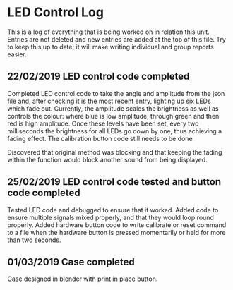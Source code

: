 # LED Control Log
This is a log of everything that is being worked on in relation this unit.
Entries are not deleted and new entries are added at the top of this file.
Try to keep this up to date; it will make writing individual and group reports
easier.

## 22/02/2019 LED control code completed
Completed LED control code to take the angle and amplitude from the json file and, after checking it is the most recent entry, lighting up six LEDs which fade out. Currently, the amplitude scales the brightness as well as controls the colour: where blue is low amplitude, through green and then red is high amplitude. Once these levels have been set, every two milliseconds the brightness for all LEDs go down by one, thus achieving a fading effect. The calibration button code still needs to be done

Discovered that original method was blocking and that keeping the fading within the function would block another sound from being displayed.

## 25/02/2019 LED control code tested and button code completed
Tested LED code and debugged to ensure that it worked. Added code to ensure multiple signals mixed properly, and that they would loop round properly. Added hardware button code to write calibrate or reset command to a file when the hardware button is pressed momentarily or held for more than two seconds.

## 01/03/2019 Case completed
Case designed in blender with print in place button.
